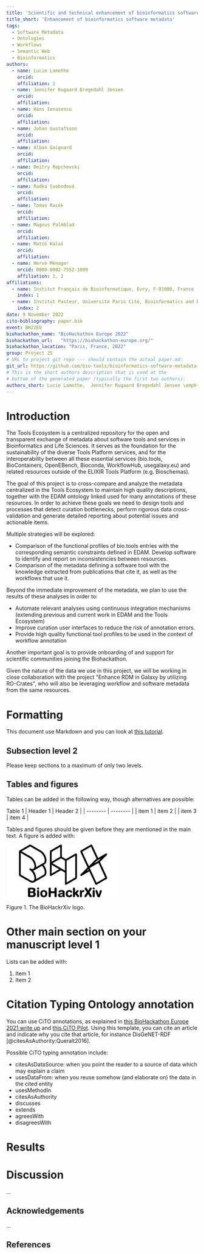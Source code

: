 ```yaml
---
title: 'Scientific and technical enhancement of bioinformatics software metadata using the Tools Ecosystem open infrastructure'
title_short: 'Enhancement of bioinformatics software metadata'
tags:
  - Software Metadata
  - Ontologies
  - Workflows
  - Semantic Web
  - Bioinformatics
authors:
  - name: Lucie Lamothe
    orcid: 
    affiliation: 1
  - name: Jennifer Rugaard Bregndahl Jensen
    orcid: 
    affiliation: 
  - name: Hans Ienasescu
    orcid: 
    affiliation:
  - name: Johan Gustafsson
    orcid: 
    affiliation:
  - name: Alban Gaignard
    orcid: 
    affiliation:
  - name: Dmitry Repchevski
    orcid: 
    affiliation:
  - name: Radka Svobodová
    orcid: 
    affiliation:
  - name: Tomas Racek
    orcid: 
    affiliation:
  - name: Magnus Palmblad
    orcid: 
    affiliation:
  - name: Matúš Kalaš
    orcid: 
    affiliation:
  - name: Hervé Ménager
    orcid: 0000-0002-7552-1009
    affiliation: 1, 2
affiliations:
  - name: Institut Français de Bioinformatique, Evry, F-91000, France
    index: 1
  - name: Institut Pasteur, Université Paris Cité, Bioinformatics and Biostatistics Hub, F-75015 Paris, France
    index: 2
date: 9 November 2022
cito-bibliography: paper.bib
event: BH22EU
biohackathon_name: "BioHackathon Europe 2022"
biohackathon_url:   "https://biohackathon-europe.org/"
biohackathon_location: "Paris, France, 2022"
group: Project 25
# URL to project git repo --- should contain the actual paper.md:
git_url: https://github.com/bio-tools/bioinformatics-software-metadata-enhancement
# This is the short authors description that is used at the
# bottom of the generated paper (typically the first two authors):
authors_short: Lucie Lamothe,  Jennifer Rugaard Bregndahl Jensen \emph{et al.}
---
```



# Introduction

The Tools Ecosystem is a centralized repository for the open and transparent exchange of metadata about software tools and services in Bioinformatics and Life Sciences.
It serves as the foundation for the sustainability of the diverse Tools Platform services, and for the interoperability between all these essential services (bio.tools, BioContainers, OpenEBench, Bioconda, WorkflowHub, usegalaxy.eu) and related resources outside of the ELIXIR Tools Platform (e.g. Bioschemas).

The goal of this project is to cross-compare and analyze the metadata centralized in the Tools Ecosystem to maintain high quality descriptions, together with the EDAM ontology linked used for many annotations of these resources. In order to achieve these goals we need to design tools and processes that detect curation bottlenecks, perform rigorous data cross-validation and generate detailed reporting about potential issues and actionable items.

Multiple strategies will be explored:
- Comparison of the functional profiles of bio.tools entries with the corresponding semantic constraints defined in EDAM. Develop software to identify and report on inconsistencies between resources.
- Comparison of the metadata defining a software tool with the knowledge extracted from publications that cite it, as well as the workflows that use it.

Beyond the immediate improvement of the metadata, we plan to use the results of these analyses in order to:
- Automate relevant analyses using continuous integration mechanisms (extending previous and current work in EDAM and the Tools Ecosystem)
- Improve curation user interfaces to reduce the risk of annotation errors.
- Provide high quality functional tool profiles to be used in the context of workflow annotation

Another important goal is to provide onboarding of and support for scientific communities joining the Biohackathon.

Given the nature of the data we use in this project, we will be working in close collaboration with the project "Enhance RDM in Galaxy by utilizing RO-Crates", who will also be leveraging workflow and software metadata from the same resources.

# Formatting

This document use Markdown and you can look at [this tutorial](https://www.markdowntutorial.com/).

## Subsection level 2

Please keep sections to a maximum of only two levels.

## Tables and figures

Tables can be added in the following way, though alternatives are possible:

Table 1
| Header 1 | Header 2 |
| -------- | -------- |
| item 1 | item 2 |
| item 3 | item 4 |

Tables and figures should be given before they are mentioned in the main text.
A figure is added with:

![BioHackrXiv logo](./biohackrxiv.png)
 
Figure 1. The BioHackrXiv logo.

# Other main section on your manuscript level 1

Lists can be added with:

1. Item 1
2. Item 2

# Citation Typing Ontology annotation

You can use CiTO annotations, as explained in [this BioHackathon Europe 2021 write up](https://raw.githubusercontent.com/biohackrxiv/bhxiv-metadata/main/doc/elixir_biohackathon2021/paper.md) and [this CiTO Pilot](https://www.biomedcentral.com/collections/cito).
Using this template, you can cite an article and indicate why you cite that article, for instance DisGeNET-RDF [@citesAsAuthority:Queralt2016].

Possible CiTO typing annotation include:

* citesAsDataSource: when you point the reader to a source of data which may explain a claim
* usesDataFrom: when you reuse somehow (and elaborate on) the data in the cited entity
* usesMethodIn
* citesAsAuthority
* discusses
* extends
* agreesWith
* disagreesWith

# Results


# Discussion

...

## Acknowledgements

...

## References
